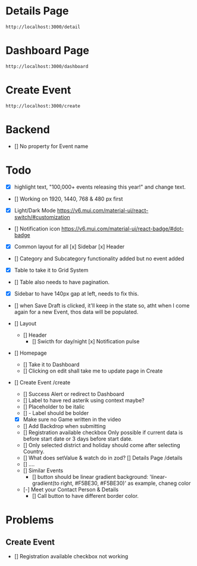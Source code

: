# Details Page
`http://localhost:3000/detail`

# Dashboard Page
`http://localhost:3000/dashboard`

# Create Event
`http://localhost:3000/create`

# Backend
- [] No property for Event name

# Todo
- [x] highlight text, "100,000+ events releasing this year!" and change text.
- [] Working on 1920, 1440, 768 & 480 px first
- [x] Light/Dark Mode https://v6.mui.com/material-ui/react-switch/#customization
- [] Notification icon https://v6.mui.com/material-ui/react-badge/#dot-badge
- [x] Common layout for all
    [x] Sidebar
    [x] Header
- [] Category and Subcategory functionality added but no event added
- [x] Table to take it to Grid System
- [] Table also needs to have pagination.
- [x] Sidebar to have 140px gap at left, needs to fix this.
- [] when Save Draft is clicked, it'll keep in the state so, atht when I come again for a new Event, thos data will be populated.

- [] Layout
    - [] Header
        - [] Swicth for day/night
        [x] Notification pulse
- [] Homepage
    - [] Take it to Dashboard
    - [] Clicking on edit shall take me to update page in Create

- [] Create Event /create
    - [] Success Alert or redirect to Dashboard
    - [] Label to have red asterik using context maybe?
    - [] Placeholder to be italic
    - [] - Label should be bolder
    - [x] Make sure no Game written in the video
    - [] Add Backdrop when submitting 
    - [] Registration available checkbox Only possible if current data is before start date or 3 days before start date.
    - [] Only selected district and holiday should come after selecting Country.
    - [] What does setValue & watch do in zod?
[] Details Page /details
    - [] ....
    - [] Similar Events
        - [] button should be linear gradient  background: 'linear-gradient(to right, #F5BE30, #F5BE30)' as example, chaneg color
    - [-] Meet your Contact Person & Details
        - [] Call button to have different border color.

# Problems 

## Create Event
- [] Registration available checkbox not working
